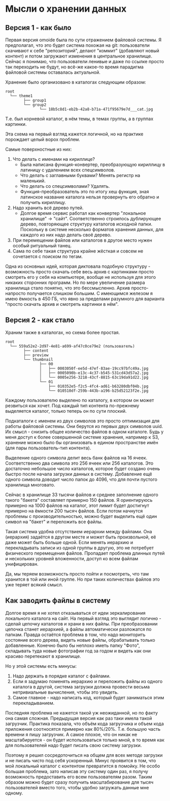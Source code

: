 # Мысли о хранении данных

## Версия 1 - как было

Первая версия omoide была по сути отражением файловой системы. Я предполагал,
что это будет система похожая на git: пользователи скачивают к себе
"репозиторий", делают "коммит" (добавляют новый контент) и потом загружают
изменения в центральное хранилище. Сейчас я понимаю, что пользователи ленивые и
даже по ссылке просто так переходить не будут, но всё-же какое-то время
парадигма файловой системы оставалась актуальной.

Хранение было организовано в каталогах следующим образом:

```
root
  └── theme1
        ├── group1
        └── group2
               └── 18b5c8d1-eb2b-42a8-b71a-471f95679e7d___cat.jpg
```

Т.е. был корневой каталог, в нём темы, в темах группы, а в группах картинки.

Эта схема на первый взгляд кажется логичной, но на практике порождает целый
ворох проблем.

Самые поверхностные из них:

1. Что делать с именами на кириллице?
    - Была написана функция-конвертер, преобразующую кириллицу в латиницу с
      удалением всех спецсимволов.
    - Что делать с заглавными буквами? Менять регистр на маленький.
    - Что делать со спецсимволами? Удалять.
    - Функция-преобразователь это по итогу хеш функция, зная латинское название
      каталога нельзя провернуть его обратно и получить кириллицу.
2. Надо хранить всё дерево путей.
    - Долгое время сервис работал как конвертер
      "локальное хранилище" -> "сайт". Соответственно строилось дублирующее
      дерево, повторяющее структуру каталогов исходной папки. Поскольку в
      системе несколько форматов хранения данных, для каждого из них надо
      делать своё дерево.
3. При перемещении файлов или каталогов в другое место нужен особый ритуальный
   танец.
4. Сама по себе такая структура крайне жёсткая и совсем не сочетается с поиском
   по тегам.

Одна из основных идей, которая диктовала подобную структуру - возможность
просто скачать себе весь архив с картинками просто смотреть его у себя на
компьютере, вообще не используя для этого никаких сторонних программ. Но по
мере увеличение размера хранилища стало понятно, что это бессмысленно. Архив
просто-напросто получается слишком большим. С имеющимся железом я имею ёмкость
в 450 ГБ, что явно за пределами разумного для варианта "просто скачать архив и
смотреть картинки в нём".

## Версия 2 - как стало

Храним также в каталогах, но схема более простая.

```
root
  └── 559a52e2-2d97-4e81-a699-af47c0ce79e2 (пользователь)
        ├── content
        ├── preview
        └── thumbnail
               ├── 00
               │   ├── 0003050f-ee5d-47ef-83ae-19cc97bfc49a.jpg
               │   ├── 0005090b-e13c-4c37-b545-531cd43d57a2.jpg
               │   └── 0005e256-3218-43cf-8815-63c19da91d22.jpg
               └── 01
                   ├── 010352e5-f2c5-4fc4-ad61-b63280dbf04b.jpg
                   └── 010510df-259b-443b-a196-b25d52123f2e.jpg
```

Каждому пользователю выделено по каталогу, в котором он может резвиться как
хочет. Под каждый тип контента по-прежнему выделяется каталог, только теперь он
по сути плоский.

Подкаталоги с именем из двух символов это просто оптимизация для работы
файловой системы. Они берутся из первых двух символов uuid. Их смысл - снизить
общее количество файлов в одном каталоге. Будь у меня доступ к более
совершенной системе хранения, например к S3, хранение можно было бы
организовать в едином пространстве имён (для пары пользователь-тип контента).

Выделение одного символа делит весь банк файлов на 16 ячеек. Соответственно два
символа это 256 ячеек или 256 каталогов. Это достаточно небольшое число
каталогов, которое будет создано очень быстро после начала загрузки данных в
систему. Добавление ещё одного символа доводит число папок до 4096, что для
почти пустого хранилища многовато.

Сейчас в хранилище 33 тысячи файлов и среднее заполнение одного такого "бакета"
составляет примерно 150 файлов. Я ориентируюсь примерно на 1000 файлов на
каталог, этот лимит будет достигнут примерно на ёмкости 200 тысяч файлов. Если
потом начнутся проблемы с производительностью, можно будет выделить ещё один
символ на "бакет" и переложить все файлы.

Такая система удобна отсутствием иерархии между файлами. Она (иерархия)
задаётся в другом месте и может быть произвольной, её даже может быть больше
одной. Если менять иерархию и перекладывать записи из одной группы в другую,
это не потребует физического перемещения файлов. Пропадает проблема длинных
путей и нескольких уровней вложенности, доступ ко всем файлам унифицирован.

Да, мы теряем возможность просто пойти и посмотреть, что там хранится в той или
иной группе. Но при таких количествах файлов это уже теряет всякий смысл.

## Как заводить файлы в систему

Долгое время я не хотел отказываться от идеи зеркалирования локального каталога
на сайт. На первый взгляд это выглядит логично - сделай цепочку каталогов и
храни в них файлы. При преобразовании цепочка станет иерархией, а файлы
автоматически разложатся по папкам. Правда остаётся проблема в том, что надо
мониторить состояние всего дерева, видеть новые файлы, обрабатывать только
добавленные. Конечно было бы неплохо иметь папку "Фото", складывать туда новые
фотографии год за годом и видеть как они красиво перетекают в хранилище.

Но у этой системы есть минусы:

1. Надо держать в порядке каталог с файлами.
2. Если я задумаю поменять иерархию и переложить файлы из одного каталога в
   другой, система загрузки должна провести весьма нетривиальные вычисления,
   чтобы это увидеть.
3. Самое главное - надо написать код, который будет заниматься этим
   перекладыванием.

Последняя проблема не кажется такой уж неожиданной, но по факту она самая
сложная. Предыдущая версия как раз таки имела такой загрузчик. Практика
показала, что объём кода загрузчика и объем кода приложения соотносятся
примерно как 80%/20%. Т.е. большую часть времени я пишу загрузчик. А самое
плохое, что он никак не масштабируется - он будет использоваться только мной, в
то время как для пользователей надо будет писать свою систему загрузки.

Поэтому я решил сосредоточиться на общем для всех методе загрузки и не писать
чисто под себя ускоренный. Минус проявится в том, что мой локальный каталог с
контентом превратится в помойку. Не особо большая проблема, зато написав эту
систему один раз, я получу возможность предоставить его всем пользователям
разом. Таким образом можно будет сразу получить масштабирование для тысяч
пользователей вместо того, чтобы удобно загружать данные мне одному.
